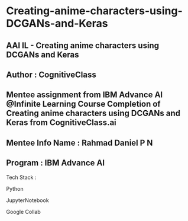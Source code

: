 # Creating-anime-characters-using-DCGANs-and-Keras
AAI IL - Creating anime characters using DCGANs and Keras
----------------------------------------------------------
Author : CognitiveClass
------------------------
Mentee assignment from IBM Advance AI @Infinite Learning Course Completion of Creating anime characters using DCGANs and Keras from CognitiveClass.ai
-----------------------------------------------------------------------------------------------------------------------------------------------------
Mentee Info Name : Rahmad Daniel P N 
------------------------------------
Program : IBM Advance AI
-------------------------------------------------------------
Tech Stack :

Python

JupyterNotebook

Google Collab
